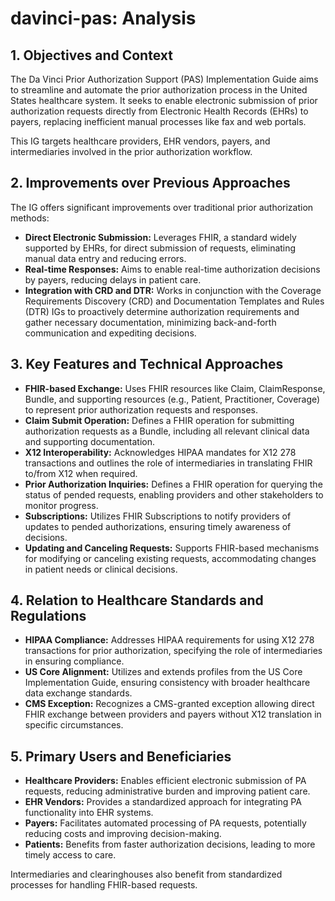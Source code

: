 # davinci-pas: Analysis

## 1. Objectives and Context

The Da Vinci Prior Authorization Support (PAS) Implementation Guide aims to streamline and automate the prior authorization process in the United States healthcare system.  It seeks to enable electronic submission of prior authorization requests directly from Electronic Health Records (EHRs) to payers, replacing inefficient manual processes like fax and web portals. 

This IG targets healthcare providers, EHR vendors, payers, and intermediaries involved in the prior authorization workflow.

## 2. Improvements over Previous Approaches

The IG offers significant improvements over traditional prior authorization methods:

* **Direct Electronic Submission:** Leverages FHIR, a standard widely supported by EHRs, for direct submission of requests, eliminating manual data entry and reducing errors.
* **Real-time Responses:**  Aims to enable real-time authorization decisions by payers, reducing delays in patient care.
* **Integration with CRD and DTR:** Works in conjunction with the Coverage Requirements Discovery (CRD) and Documentation Templates and Rules (DTR) IGs to proactively determine authorization requirements and gather necessary documentation, minimizing back-and-forth communication and expediting decisions.

## 3. Key Features and Technical Approaches

* **FHIR-based Exchange:** Uses FHIR resources like Claim, ClaimResponse, Bundle, and supporting resources (e.g., Patient, Practitioner, Coverage) to represent prior authorization requests and responses.
* **Claim Submit Operation:** Defines a FHIR operation for submitting authorization requests as a Bundle, including all relevant clinical data and supporting documentation.
* **X12 Interoperability:**  Acknowledges HIPAA mandates for X12 278 transactions and outlines the role of intermediaries in translating FHIR to/from X12 when required.
* **Prior Authorization Inquiries:**  Defines a FHIR operation for querying the status of pended requests, enabling providers and other stakeholders to monitor progress.
* **Subscriptions:**  Utilizes FHIR Subscriptions to notify providers of updates to pended authorizations, ensuring timely awareness of decisions.
* **Updating and Canceling Requests:** Supports FHIR-based mechanisms for modifying or canceling existing requests, accommodating changes in patient needs or clinical decisions.

## 4. Relation to Healthcare Standards and Regulations

* **HIPAA Compliance:**  Addresses HIPAA requirements for using X12 278 transactions for prior authorization, specifying the role of intermediaries in ensuring compliance.
* **US Core Alignment:**  Utilizes and extends profiles from the US Core Implementation Guide, ensuring consistency with broader healthcare data exchange standards.
* **CMS Exception:**  Recognizes a CMS-granted exception allowing direct FHIR exchange between providers and payers without X12 translation in specific circumstances.

## 5. Primary Users and Beneficiaries

* **Healthcare Providers:** Enables efficient electronic submission of PA requests, reducing administrative burden and improving patient care.
* **EHR Vendors:**  Provides a standardized approach for integrating PA functionality into EHR systems.
* **Payers:**  Facilitates automated processing of PA requests, potentially reducing costs and improving decision-making.
* **Patients:**  Benefits from faster authorization decisions, leading to more timely access to care.

Intermediaries and clearinghouses also benefit from standardized processes for handling FHIR-based requests.
